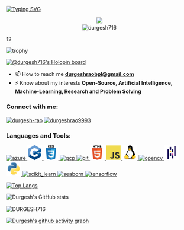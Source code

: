 [![Typing SVG](https://readme-typing-svg.herokuapp.com?font=Fira+Code&size=30&pause=1000&center=true&vCenter=true&multiline=true&width=750&height=150&lines=Hello+%F0%9F%91%8B%2C+I'm+Durgesh+Rao;Ranked+Under+Top+1%25+Kagglers+%E2%9C%A8;Passionate+%F0%9F%A4%96+Machine+Learning+Engineer)](https://git.io/typing-svg)

<p align="center"><a href="https://www.kaggle.com/durgeshrao9993"><img height="30" src="https://img.shields.io/badge/Kaggle-profile-%230e75b6"></a>
 <br>
 <img  height="30" src="https://komarev.com/ghpvc/?username=DURGESH716&label=Profile%20views&color=0e75b6&logo=appveyor" alt="durgesh716" /> 
 </p>

<!-- <p align="right"> <img src="https://cdn.dribbble.com/users/2646423/screenshots/5507196/computer.gif" width = "300px" height="300px"> </p> -->12

![trophy](https://github-profile-trophy.vercel.app/?username=durgesh716&theme=onestar&row=1&column=8)<!--jjfjf-->

<!-- ![competition](https://road-to-kaggle-grandmaster.vercel.app/api/badges/durgeshrao9993/competition)
![dataset](https://road-to-kaggle-grandmaster.vercel.app/api/badges/durgeshrao9993/dataset)
![notebook](https://road-to-kaggle-grandmaster.vercel.app/api/badges/durgeshrao9993/notebook)
![discussion](https://road-to-kaggle-grandmaster.vercel.app/api/badges/durgeshrao9993/discussion)  -->

<!-- <p align="right"> <img src="https://novacene.ai/wp-content/uploads/2020/10/records-classification-automation-930x602.png" alt="durgesh716" style="width:250px;height:250px;/> </p>
 -->

[![@durgesh716's Holopin board](https://holopin.me/durgesh716)](https://holopin.io/@durgesh716)


- 📫 How to reach me **durgeshraobpl@gmail.com**
- ⚡ Know about my interests **Open-Source, Artificial Intelligence, Machine-Learning, Research and Problem Solving**



<h3 align="left">Connect with me:</h3>
<p align="left">
<a href="https://linkedin.com/in/durgesh-rao" target="blank"><img align="center" src="https://raw.githubusercontent.com/rahuldkjain/github-profile-readme-generator/master/src/images/icons/Social/linked-in-alt.svg" alt="durgesh-rao" height="30" width="40" /></a>
<a href="https://kaggle.com/durgeshrao9993" target="blank"><img align="center" src="https://raw.githubusercontent.com/rahuldkjain/github-profile-readme-generator/master/src/images/icons/Social/kaggle.svg" alt="durgeshrao9993" height="30" width="40" /></a>
</p>


<h3 align="left">Languages and Tools:</h3>
<p align="left"> <a href="https://azure.microsoft.com/en-in/" target="_blank" rel="noreferrer"> <img src="https://www.vectorlogo.zone/logos/microsoft_azure/microsoft_azure-icon.svg" alt="azure" width="40" height="40"/> </a> <a href="https://www.w3schools.com/cpp/" target="_blank" rel="noreferrer"> <img src="https://raw.githubusercontent.com/devicons/devicon/master/icons/cplusplus/cplusplus-original.svg" alt="cplusplus" width="40" height="40"/> </a> <a href="https://www.w3schools.com/css/" target="_blank" rel="noreferrer"> <img src="https://raw.githubusercontent.com/devicons/devicon/master/icons/css3/css3-original-wordmark.svg" alt="css3" width="40" height="40"/> </a> <a href="https://cloud.google.com" target="_blank" rel="noreferrer"> <img src="https://www.vectorlogo.zone/logos/google_cloud/google_cloud-icon.svg" alt="gcp" width="40" height="40"/> </a> <a href="https://git-scm.com/" target="_blank" rel="noreferrer"> <img src="https://www.vectorlogo.zone/logos/git-scm/git-scm-icon.svg" alt="git" width="40" height="40"/> </a> <a href="https://www.w3.org/html/" target="_blank" rel="noreferrer"> <img src="https://raw.githubusercontent.com/devicons/devicon/master/icons/html5/html5-original-wordmark.svg" alt="html5" width="40" height="40"/> </a> <a href="https://developer.mozilla.org/en-US/docs/Web/JavaScript" target="_blank" rel="noreferrer"> <img src="https://raw.githubusercontent.com/devicons/devicon/master/icons/javascript/javascript-original.svg" alt="javascript" width="40" height="40"/> </a>  </a> <a href="https://www.linux.org/" target="_blank" rel="noreferrer"> <img src="https://raw.githubusercontent.com/devicons/devicon/master/icons/linux/linux-original.svg" alt="linux" width="40" height="40"/> </a></a> <a href="https://opencv.org/" target="_blank" rel="noreferrer"> <img src="https://www.vectorlogo.zone/logos/opencv/opencv-icon.svg" alt="opencv" width="40" height="40"/> </a> <a href="https://pandas.pydata.org/" target="_blank" rel="noreferrer"> <img src="https://raw.githubusercontent.com/devicons/devicon/2ae2a900d2f041da66e950e4d48052658d850630/icons/pandas/pandas-original.svg" alt="pandas" width="40" height="40"/> </a> <a href="https://www.python.org" target="_blank" rel="noreferrer"> <img src="https://raw.githubusercontent.com/devicons/devicon/master/icons/python/python-original.svg" alt="python" width="40" height="40"/> </a> <a href="https://scikit-learn.org/" target="_blank" rel="noreferrer"> <img src="https://upload.wikimedia.org/wikipedia/commons/0/05/Scikit_learn_logo_small.svg" alt="scikit_learn" width="40" height="40"/> </a> <a href="https://seaborn.pydata.org/" target="_blank" rel="noreferrer"> <img src="https://seaborn.pydata.org/_images/logo-mark-lightbg.svg" alt="seaborn" width="40" height="40"/> </a> <a href="https://www.tensorflow.org" target="_blank" rel="noreferrer"> <img src="https://www.vectorlogo.zone/logos/tensorflow/tensorflow-icon.svg" alt="tensorflow" width="40" height="40"/> </a> </p>


[![Top Langs](https://github-readme-stats-two-nu-79.vercel.app/api/top-langs/?username=durgesh716&layout=compact&theme=merko)](https://github.com/durgesh716/github-readme-stats)

![Durgesh's GitHub stats](https://github-readme-stats-two-nu-79.vercel.app/api?username=durgesh716&show_icons=true&theme=merko)


<p><img align="center" src="https://github-readme-streak-stats.herokuapp.com/?user=DURGESH716&theme=merko" alt="DURGESH716" /> </p> 


 [![Durgesh's github activity graph](https://github-readme-activity-graph.cyclic.app/graph?username=durgesh716&theme=merko)](https://github.com/durgesh716/github-readme-activity-graph)
